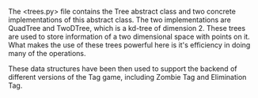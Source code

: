 The <trees.py> file contains the Tree abstract class and two concrete
implementations of this abstract class. The two implementations are QuadTree and
TwoDTree, which is a kd-tree of dimension 2. These trees are used to store
information of a two dimensional space with points on it. What makes the use
of these trees powerful here is it's efficiency in doing many of the operations.

These data structures have been then used to support the backend of different versions
of the Tag game, including Zombie Tag and Elimination Tag.

